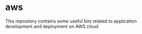 # aws
This repository contains some useful bits related to application development and deployment on AWS cloud.
